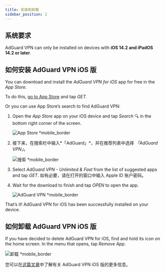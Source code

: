 ```yaml
---
title: 安装和卸载
sidebar_position: 2
---
```


## 系统要求

AdGuard VPN can only be installed on devices with **iOS 14.2 and iPadOS 14.2 or later**.

## 如何安装 AdGuard VPN iOS 版

You can download and install the *AdGuard VPN for iOS* app for free in the *App Store*.

To do this, [go to App Store](https://agrd.io/ios_vpn) and tap *GET*.

Or you can use App Store’s search to find AdGuard VPN:

1. Open the *App Store* app on your iOS device and tap *Search* 🔍 in the bottom right corner of the screen.

    ![App Store *mobile_border](https://cdn.adguardvpn.com/content/kb/vpn/ios/app-store-en.png)

1. 接下来，在搜索栏中输入*「AdGuard」*，并在推荐列表中选择 *「AdGuard VPN」*。

    ![搜索 *mobile_border](https://cdn.adguardvpn.com/content/kb/vpn/ios/search-en.png)

1. Select *AdGuard VPN - Unlimited & Fast* from the list of suggested apps and tap *GET*. 如有必要，请在打开的窗口中输入 Apple ID 账户密码。
1. Wait for the download to finish and tap *OPEN* to open the app.

    ![AdGuard VPN *mobile_border](https://cdn.adguardvpn.com/content/kb/vpn/ios/adguard-vpn-en.png)

That’s it! AdGuard VPN for iOS has been successfully installed on your device.

## 如何卸载 AdGuard VPN iOS 版

If you have decided to delete AdGuard VPN for iOS, find and hold its icon on the home screen. In the menu that opens, tap *Remove App*.

![卸载 *mobile_border](https://cdn.adguardvpn.com/content/kb/vpn/ios/2.2/quick-action-menu.png)

您可以在[这篇文章](adguard-vpn-for-ios/overview)中了解有关 AdGuard VPN iOS 版的更多信息。
